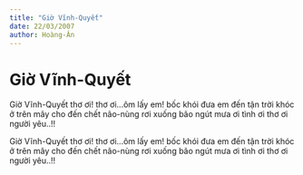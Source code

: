 ```yaml
---
title: "Giờ Vĩnh-Quyết"
date: 22/03/2007
author: Hoàng-Ân
---
```


# Giờ Vĩnh-Quyết

Giờ Vĩnh-Quyết
thơ ơi!
thơ ơi...ôm lấy em!
bốc khói đưa em đến tận trời
khóc ở trên mây cho đến chết
não-nùng rơi xuống bão ngút mưa
ơi tình
ơi thơ
ơi người yêu..!!

Giờ Vĩnh-Quyết
thơ ơi!
thơ ơi...ôm lấy em!
bốc khói đưa em đến tận trời
khóc ở trên mây cho đến chết
não-nùng rơi xuống bão ngút mưa
ơi tình
ơi thơ
ơi người yêu..!!
